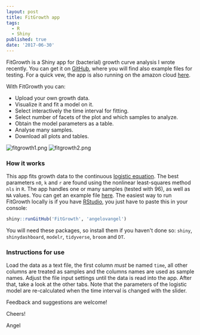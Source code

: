 ```yaml
---
layout: post
title: FitGrowth app
tags:
  - R
  - Shiny
published: true
date: '2017-06-30'
---
```


FitGrowth is a Shiny app for (bacterial) growth curve analysis I wrote recently.
You can get it on [GitHub](https://github.com/angelovangel/FitGrowth), where you will find also example files for testing. For a quick vew, the app is also running on the amazon cloud [here](http://35.176.52.165/shiny/rstudio/FitGrowth/v02-drc/).

With FitGrowth you can:
  - Upload your own growth data. 
  - Visualize it and fit a model on it. 
  - Select interactively the time interval for fitting. 
  - Select number of facets of the plot and which samples to analyze. 
  - Obtain the model parameters as a table. 
  - Analyse many samples. 
  - Download all plots and tables.
  
![fitgrowth1.png]({{site.baseurl}}/img/fitgrowth1.png)
![fitgrowth2.png]({{site.baseurl}}/img/fitgrowth2.png)
### How it works
This app fits growth data to the continuous [logistic equation](https://en.wikipedia.org/wiki/Generalised_logistic_function). The best parameters `n0`, `k` and `r` are found using the nonlinear least-squares method `nls` in `R`. The app handles one or many samples (tested with 96), as well as `NA` values. You can get an example file [here](https://www.dropbox.com/sh/zzf7y3ijwkat55e/AABUvp7BAARIdYBqZWgk1E37a?dl=0). 
The easiest way to run FitGrowth locally is if you have [RStudio](http://rstudio.org), you just have to paste this in your console:
```r
shiny::runGitHub('FitGrowth', 'angelovangel')
```
You will need these packages, so install them if you haven't done so: `shiny`, `shinydashboard`, `modelr`, `tidyverse`, `broom` and `DT`.
### Instructions for use
Load the data as a text file, the first column *must* be named `time`, all other columns are treated as samples and the columns names are used as sample names. Adjust the file input settings until the data is read into the app. After that, take a look at the other tabs. 
Note that the parameters of the logistic model are re-calculated when the time interval is changed with the slider.

Feedback and suggestions are welcome!

Cheers!

Angel
